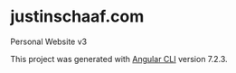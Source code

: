# justinschaaf.com

Personal Website v3

This project was generated with [Angular CLI](https://github.com/angular/angular-cli) version 7.2.3.
